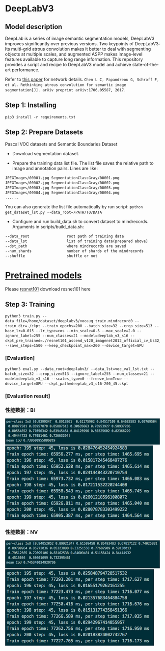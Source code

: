 
# DeepLabV3
## Model description
DeepLab is a series of image semantic segmentation models, DeepLabV3 improves significantly over previous versions. Two keypoints of DeepLabV3: Its multi-grid atrous convolution makes it better to deal with segmenting objects at multiple scales, and augmented ASPP makes image-level features available to capture long range information.
This repository provides a script and recipe to DeepLabV3 model and achieve state-of-the-art performance.

Refer to [this paper][1] for network details.
`Chen L C, Papandreou G, Schroff F, et al. Rethinking atrous convolution for semantic image segmentation[J]. arXiv preprint arXiv:1706.05587, 2017.`

[1]: https://arxiv.org/abs/1706.05587
## Step 1: Installing
```
pip3 install -r requirements.txt
```
## Step 2: Prepare Datasets
Pascal VOC datasets and Semantic Boundaries Dataset

- Download segmentation dataset.

- Prepare the training data list file. The list file saves the relative path to image and annotation pairs. Lines are like:

```shell
JPEGImages/00001.jpg SegmentationClassGray/00001.png
JPEGImages/00002.jpg SegmentationClassGray/00002.png
JPEGImages/00003.jpg SegmentationClassGray/00003.png
JPEGImages/00004.jpg SegmentationClassGray/00004.png
......
```

You can also generate the list file automatically by run script: `python get_dataset_lst.py --data_root=/PATH/TO/DATA`

- Configure and run build_data.sh to convert dataset to mindrecords. Arguments in scripts/build_data.sh:

 ```shell
 --data_root                 root path of training data
 --data_lst                  list of training data(prepared above)
 --dst_path                  where mindrecords are saved
 --num_shards                number of shards of the mindrecords
 --shuffle                   shuffle or not
 ```
# [Pretrained models](#contents)
Please [resnet101](https://download.mindspore.cn/model_zoo/r1.2/resnet101_ascend_v120_imagenet2012_official_cv_bs32_acc78/) download resnet101 here

## Step 3: Training
```
python3 train.py --data_file=/home/dataset/deeplabv3/vocaug_train.mindrecord0 --train_dir=./ckpt --train_epochs=200 --batch_size=32 --crop_size=513 --base_lr=0.015 --lr_type=cos --min_scale=0.5 --max_scale=2.0 --ignore_label=255 --num_classes=21 --model=deeplab_v3_s16 --ckpt_pre_trained=./resnet101_ascend_v120_imagenet2012_official_cv_bs32_acc78.ckpt --save_steps=1500 --keep_checkpoint_max=200 --device_target=GPU
```
### [Evaluation]
```
python3 eval.py --data_root=deeplabv3/ --data_lst=voc_val_lst.txt --batch_size=32 --crop_size=513 --ignore_label=255 --num_classes=21 --model=deeplab_v3_s16 --scales_type=0 --freeze_bn=True --device_target=GPU --ckpt_path=deeplab_v3_s16-200_45.ckpt
```
### [Evaluation result]
### 性能数据：BI
![image](./image2022-9-13_20-29-27.png)
![image](./image2022-9-13_20-28-42.png)
### 性能数据：NV 
![image](./image2022-9-13_13-14-38.png)
![image](./image2022-9-13_13-14-15.png)

